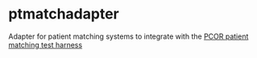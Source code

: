 # ptmatchadapter
Adapter for patient matching systems to integrate with the [PCOR patient matching test harness](http://mitre.github.io/test-harness-interface/)
